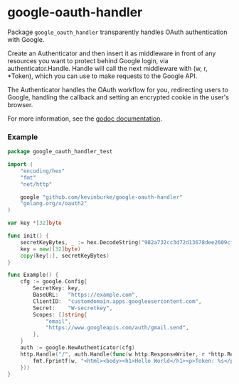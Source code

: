 # google-oauth-handler

Package `google_oauth_handler` transparently handles OAuth authentication with
Google.

Create an Authenticator and then insert it as middleware in front of any
resources you want to protect behind Google login, via authenticator.Handle.
Handle will call the next middleware with (w, r, *Token), which you can use
to make requests to the Google API.

The Authenticator handles the OAuth workflow for you, redirecting users to
Google, handling the callback and setting an encrypted cookie in the user's
browser.

For more information, see the [godoc documentation][godoc].

[godoc]: https://godoc.org/github.com/kevinburke/google-oauth-handler

### Example

```go
package google_oauth_handler_test

import (
	"encoding/hex"
	"fmt"
	"net/http"

	google "github.com/kevinburke/google-oauth-handler"
	"golang.org/x/oauth2"
)

var key *[32]byte

func init() {
	secretKeyBytes, _ := hex.DecodeString("982a732cc3d72d13678dee2609cf55d736711ff1f293f95cab41bd45e5d77870")
	key = new([32]byte)
	copy(key[:], secretKeyBytes)
}

func Example() {
	cfg := google.Config{
		SecretKey: key,
		BaseURL:   "https://example.com",
		ClientID:  "customdomain.apps.googleusercontent.com",
		Secret:    "W-secretkey",
		Scopes: []string{
			"email",
			"https://www.googleapis.com/auth/gmail.send",
		},
	}
	auth := google.NewAuthenticator(cfg)
	http.Handle("/", auth.Handle(func(w http.ResponseWriter, r *http.Request, token *oauth2.Token) {
		fmt.Fprintf(w, "<html><body><h1>Hello World</h1><p>Token: %s</p></body></html>", token.AccessToken)
	}))
}
```
